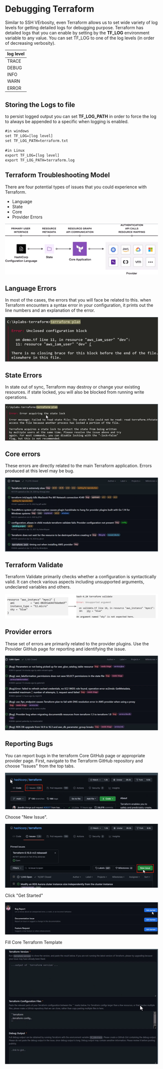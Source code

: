 # Debugging Terraform
Similar to SSH VErbosity, even Terraform allows us to set wide variety of log levels for getting detailed logs for debugging purpose.
Terraform has detailed logs that you can enable by setting by the **TF_LOG** environment variable to any value.
You can set TF_LOG to one of the log levels (in order of decreasing verbosity).

|log level|
|---------|
| TRACE   |
| DEBUG   |
| INFO    |
| WARN    |
| ERROR   |

## Storing the Logs to file
to persist logged output you can set **TF_LOG_PATH** in order to force the log to always be appended to a specific when logging is enabled.

```
#in windows
set TF_LOG=[log level]
set TF_LOG_PATH=terraform.txt

#in Linux
export TF_LOG=[log level]
export TF_LOG_PATH=terraform.log

```

## Terraform Troubleshooting Model
There are four potential types of issues that you could experience with Terraform.
+ Language
+ State
+ Core
+ Provider Errors

![MY Image](images/troubleshoot-1.png)

## Language Errors
In most of the cases, the errors that you will face be related to this.
when Terraform encounters a syntax error in your configuration, it prints out the line numbers and an explanation of the error.

![MY Image](images/troubleshoot-2.png)

## State Errors
In state out of sync, Terraform may destroy or change your existing resources.
if state locked, you will also be blocked from running write operations.

![MY Image](images/troubleshoot-3.png)

## Core errors
These errors are directly related to the main Terraform application.
Errors produced at this level may be bug.

![MY Image](images/troubleshoot-4.png)


## Terraform Validate
Terraform Validate primarily checks whether a configuration is syntactically valid.
It can check various aspects including unsupported arguments, undeclared variables and others.

![MY Image](images/Terraform_validate_1.png)

## Provider errors
These set of errors are primarily related to the provider plugins.
Use the Provider GitHub page for reporting and identifying the issue.

![MY Image](images/troubleshoot-5.png)

## Reporting Bugs
You can report bugs in the terraform Core GitHub page or appropriate provider page.
First, navigate to the Terraform GitHub repository and choose "Issues" from the top tabs.

![MY Image](images/troubleshoot-6.png)

Choose "New Issue".

![MY Image](images/troubleshoot-7.png)

Click "Get Started"

![MY Image](images/troubleshoot-8.png)

Fill Core Terraform Template

![MY Image](images/troubleshoot-9.png)

